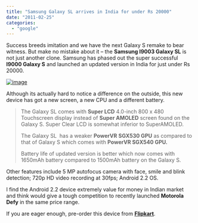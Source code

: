 ```yaml
---
title: "Samsung Galaxy SL arrives in India for under Rs 20000"
date: "2011-02-25"
categories: 
  - "google"
---
```


Success breeds imitation and we have the next Galaxy S remake to bear witness. But make no mistake about it – the **Samsung I9003 Galaxy SL** is not just another clone. Samsung has phased out the super successful **I9000 Galaxy S** and launched an updated version in India for just under Rs 20000.

[![image](http://lh6.ggpht.com/_40bmzDo_mBs/TWgcRzASCII/AAAAAAAAB0E/fcoyxPApMDY/image_thumb%5B3%5D.png?imgmax=800 "image")](http://lh5.ggpht.com/_40bmzDo_mBs/TWgcQOvsDaI/AAAAAAAAB0A/EfXGXhdnwO4/s1600-h/image%5B7%5D.png)

Although its actually hard to notice a difference on the outside, this new device has got a new screen, a new CPU and a different battery.

> The Galaxy SL comes with **Super LCD** 4.0-inch 800 x 480 Touchscreen display instead of **Super AMOLED** screen found on the Galaxy S. Super Clear LCD is somewhat inferior to SuperAMOLED.
> 
> The Galaxy SL  has a weaker **PowerVR** **SGX530 GPU** as compared to that of Galaxy S which comes with **PowerVR SGX540 GPU.**
> 
> Battery life of updated version is better which now comes with 1650mAh battery compared to 1500mAh battery on the Galaxy S.

Other features include 5 MP autofocus camera with face, smile and blink detection; 720p HD video recording at 30fps; Android 2.2 OS.

I find the Android 2.2 device extremely value for money in Indian market and think would give a tough competition to recently launched **Motorola Defy** in the same price range.

If you are eager enough, pre-order this device from **[Flipkart](http://www.flipkart.com/samsung-galaxy-s-lcd-i9003-mobile-mobcvwavyvzuyh5c)**.

